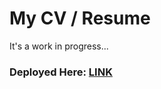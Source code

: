 # My CV / Resume
It's a work in progress...

### Deployed Here: **[LINK](https://cv---resume.web.app/)**

